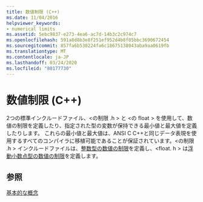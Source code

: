 ```yaml
---
title: 数値制限 (C++)
ms.date: 11/04/2016
helpviewer_keywords:
- numerical limits
ms.assetid: 5ebc9837-e273-4ea6-ac7d-14b3c2c974c7
ms.openlocfilehash: 591a8d8b3e8f251ef952d4b8f85bbc3690672454
ms.sourcegitcommit: 857fa6b530224fa6c18675138043aba9aa0619fb
ms.translationtype: MT
ms.contentlocale: ja-JP
ms.lasthandoff: 03/24/2020
ms.locfileid: "80177730"
---
```

# <a name="numerical-limits-c"></a>数値制限 (C++)

2つの標準インクルードファイル、\<の制限 .h > と \<の float > を使用して、数値の制限を定義したり、指定された型の変数が保持できる最小値と最大値を定義したりします。 これらの最小値と最大値は、ANSI C C++と同じデータ表現を使用するすべてのコンパイラに移植可能であることが保証されています。\<の制限 .h > インクルードファイルは、[整数型の数値の制限](../cpp/integer-limits.md)を定義し、\<float. h > は[浮動小数点型の数値の制限](../cpp/floating-limits.md)を定義します。

## <a name="see-also"></a>参照

[基本的な概念](../cpp/basic-concepts-cpp.md)
